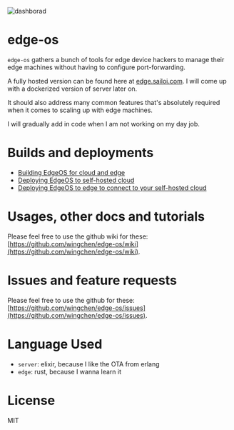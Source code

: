 ![dashborad](https://github.com/wingchen/edge-os/assets/798321/4f0471af-ec75-4a26-b3cc-51f022391829)

# edge-os

`edge-os` gathers a bunch of tools for edge device hackers to manage their edge machines without having to configure port-forwarding.

A fully hosted version can be found here at [edge.sailoi.com](https://edge.sailoi.com/). I will come up with a dockerized version of server later on.

It should also address many common features that's absolutely required when it comes to scaling up with edge machines.

I will gradually add in code when I am not working on my day job.

# Builds and deployments

- [Building EdgeOS for cloud and edge](https://github.com/wingchen/edge-os/wiki/Building-EdgeOS-for-cloud-and-edge)
- [Deploying EdgeOS to self-hosted cloud](https://github.com/wingchen/edge-os/wiki/Deploying-EdgeOS-to-self-hosted-cloud)
- [Deploying EdgeOS to edge to connect to your self-hosted cloud](https://github.com/wingchen/edge-os/wiki/Deploying-EdgeOS-to-edge-to-connect-to-your-self-hosted-cloud)

# Usages, other docs and tutorials

Please feel free to use the github wiki for these: [https://github.com/wingchen/edge-os/wiki](https://github.com/wingchen/edge-os/wiki).

# Issues and feature requests

Please feel free to use the github for these: [https://github.com/wingchen/edge-os/issues](https://github.com/wingchen/edge-os/issues).

# Language Used

- `server`: elixir, because I like the OTA from erlang
- `edge`: rust, because I wanna learn it

# License

MIT
